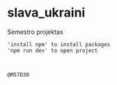 
# slava_ukraini
Semestro projektas

    'install npm' to install packages
    'npm run dev' to open project


                                                                                                        @M57D30
    

